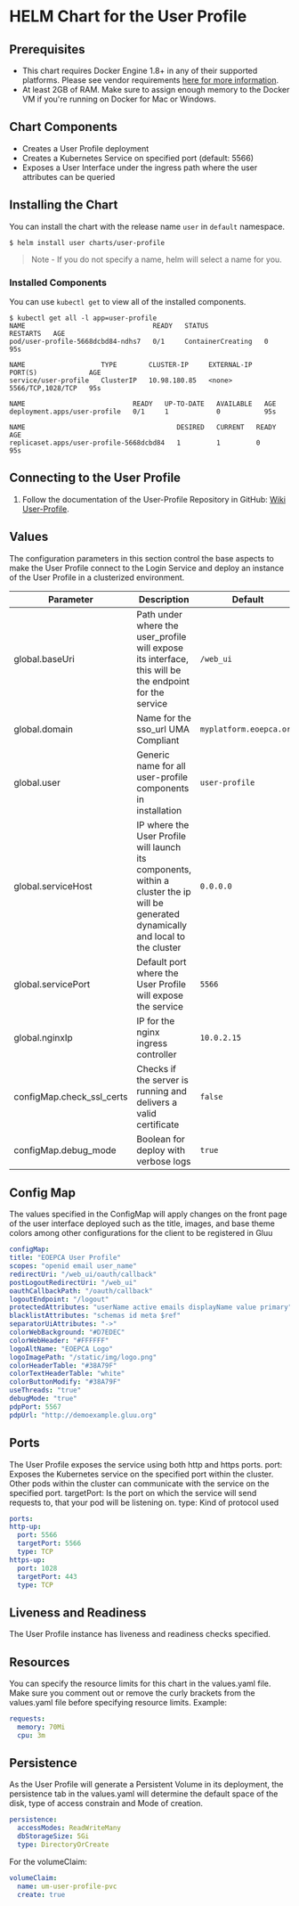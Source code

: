 # HELM Chart for the User Profile

## Prerequisites

* This chart requires Docker Engine 1.8+ in any of their supported platforms.  Please see vendor requirements [here for more information](https://docs.microsoft.com/en-us/sql/linux/quickstart-install-connect-docker).
* At least 2GB of RAM. Make sure to assign enough memory to the Docker VM if you're running on Docker for Mac or Windows.

## Chart Components

* Creates a User Profile deployment
* Creates a Kubernetes Service on specified port (default: 5566)
* Exposes a User Interface under the ingress path where the user attributes can be queried

## Installing the Chart

You can install the chart with the release name `user` in `default` namespace.

```console
$ helm install user charts/user-profile
```

> Note - If you do not specify a name, helm will select a name for you.

### Installed Components

You can use `kubectl get` to view all of the installed components.

```console
$ kubectl get all -l app=user-profile
NAME                                READY   STATUS              RESTARTS   AGE
pod/user-profile-5668dcbd84-ndhs7   0/1     ContainerCreating   0          95s

NAME                   TYPE        CLUSTER-IP     EXTERNAL-IP   PORT(S)             AGE
service/user-profile   ClusterIP   10.98.180.85   <none>        5566/TCP,1028/TCP   95s

NAME                           READY   UP-TO-DATE   AVAILABLE   AGE
deployment.apps/user-profile   0/1     1            0           95s

NAME                                      DESIRED   CURRENT   READY   AGE
replicaset.apps/user-profile-5668dcbd84   1         1         0       95s
```

## Connecting to the User Profile

1. Follow the documentation of the User-Profile Repository in GitHub: [Wiki User-Profile](https://github.com/EOEPCA/um-user-profile/wiki).

## Values

The configuration parameters in this section control the base aspects to make the User Profile connect to the Login Service and deploy an instance of the User Profile in a clusterized environment.

| Parameter                               | Description                                                                                    | Default                          |
| --------------------------------------- | ---------------------------------------------------------------------------------------------- | -------------------------------- |
| global.baseUri                    | Path under where the user_profile will expose its interface, this will be the endpoint for the service  | `/web_ui`                              |
| global.domain                            | Name for the sso_url UMA Compliant | `myplatform.eoepca.org`                        |
| global.user             | Generic name for all user-profile components in installation | `user-profile` |
| global.serviceHost  | IP where the User Profile will launch its components, within a cluster the ip will be generated dynamically and local to the cluster | `0.0.0.0`  |
| global.servicePort | Default port where the User Profile will expose the service  | `5566`                       |
| global.nginxIp | IP for the nginx ingress controller                                                        | `10.0.2.15`  
| configMap.check_ssl_certs       | Checks if the server is running and delivers a valid certificate                             | `false`                  |
| configMap.debug_mode       | Boolean for deploy with verbose logs                             | `true`                  |

## Config Map

The values specified in the ConfigMap will apply changes on the front page of the user interface deployed such as the title, images, and base theme colors among other configurations for the client to be registered in Gluu

  ```yaml
 configMap:
  title: "EOEPCA User Profile"
  scopes: "openid email user_name"
  redirectUri: "/web_ui/oauth/callback"
  postLogoutRedirectUri: "/web_ui"
  oauthCallbackPath: "/oauth/callback"
  logoutEndpoint: "/logout"
  protectedAttributes: "userName active emails displayName value primary"
  blacklistAttributes: "schemas id meta $ref"
  separatorUiAttributes: "->"
  colorWebBackground: "#D7EDEC"
  colorWebHeader: "#FFFFFF"
  logoAltName: "EOEPCA Logo"
  logoImagePath: "/static/img/logo.png"
  colorHeaderTable: "#38A79F"
  colorTextHeaderTable: "white"
  colorButtonModify: "#38A79F"
  useThreads: "true"
  debugMode: "true"
  pdpPort: 5567
  pdpUrl: "http://demoexample.gluu.org"
  ```

## Ports

The User Profile exposes the service using both http and https ports.
  port: Exposes the Kubernetes service on the specified port within the cluster. Other pods within the cluster can communicate with the service on the specified port.
  targetPort: Is the port on which the service will send requests to, that your pod will be listening on.
  type: Kind of protocol used

  ```yaml
 ports:
  http-up:
    port: 5566
    targetPort: 5566
    type: TCP
  https-up:
    port: 1028
    targetPort: 443
    type: TCP
  ```

## Liveness and Readiness

The User Profile instance has liveness and readiness checks specified.

## Resources

You can specify the resource limits for this chart in the values.yaml file.  Make sure you comment out or remove the curly brackets from the values.yaml file before specifying resource limits.
Example:

```yaml
requests:
  memory: 70Mi
  cpu: 3m
```

## Persistence

As the User Profile will generate a Persistent Volume in its deployment, the persistence tab in the values.yaml will determine the default space of the disk, type of access constrain and Mode of creation. 

```yaml
persistence: 
  accessModes: ReadWriteMany
  dbStorageSize: 5Gi
  type: DirectoryOrCreate
```
For the volumeClaim:

```yaml
volumeClaim:
  name: um-user-profile-pvc
  create: true
```
